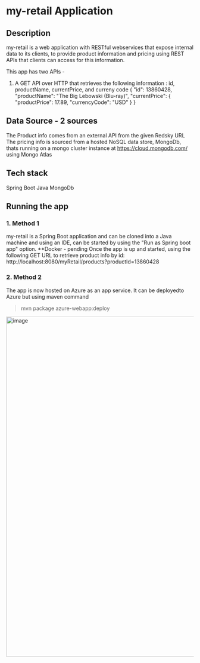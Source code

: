 # my-retail Application

## Description
my-retail is a web application with RESTful webservices that expose internal data to its clients, to provide product information and pricing using REST APIs that clients can access for this information.


This app has two APIs - 
1. A GET API over HTTP that retrieves the following information : id, productName, currentPrice, and curreny code
    {
        "id": 13860428,
        "productName": "The Big Lebowski (Blu-ray)",
        "currentPrice": {
            "productPrice": 17.89,
            "currencyCode": "USD"
        }
    }
    

## Data Source - 2 sources
The Product info comes from an external API from the given Redsky URL
The pricing info is sourced from a hosted NoSQL data store, MongoDb, thats running on a mongo cluster instance at https://cloud.mongodb.com/ using Mongo Atlas

## Tech stack
Spring Boot
Java
MongoDb

## Running the app
### 1. Method 1
my-retail is a Spring Boot application and can be cloned into a Java machine and using an IDE, can be started by using the "Run as Spring boot app" option.
**Docker - pending
Once the app is up and started, using the following GET URL to retrieve product info by id:
http://localhost:8080/myRetail/products?productId=13860428

### 2. Method 2
The app is now hosted on Azure as an app service. It can be deployedto Azure but using maven command
>mvn package azure-webapp:deploy
<img width="911" alt="image" src="https://user-images.githubusercontent.com/9792815/187345084-23563b3d-fe53-4e06-97e1-c7ba16202172.png">







